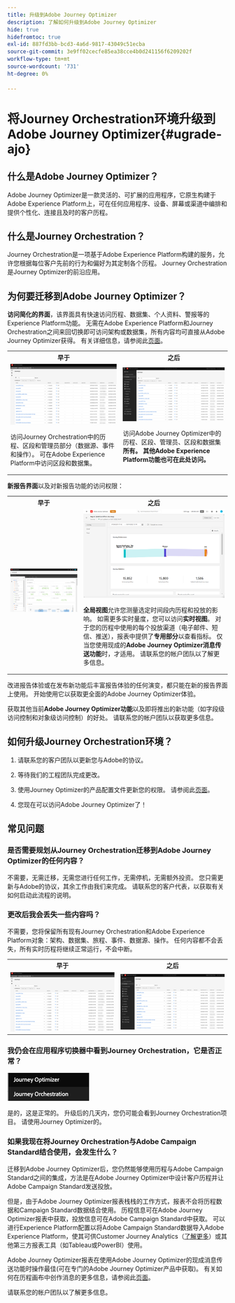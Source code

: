 ```yaml
---
title: 升级到Adobe Journey Optimizer
description: 了解如何升级到Adobe Journey Optimizer
hide: true
hidefromtoc: true
exl-id: 887fd3bb-bcd3-4a6d-9817-43049c51ecba
source-git-commit: 3e9ff02cecfe85ea38cce4b0d241156f6209202f
workflow-type: tm+mt
source-wordcount: '731'
ht-degree: 0%

---
```


# 将Journey Orchestration环境升级到Adobe Journey Optimizer{#ugrade-ajo}

## 什么是Adobe Journey Optimizer？

Adobe Journey Optimizer是一款灵活的、可扩展的应用程序，它原生构建于Adobe Experience Platform上，可在任何应用程序、设备、屏幕或渠道中编排和提供个性化、连接且及时的客户历程&#x200B;。

## 什么是Journey Orchestration？

Journey Orchestration是一项基于Adobe Experience Platform构建的服务，允许您根据每位客户先前的行为和偏好为其定制各个历程。 Journey Orchestration是Journey Optimizer的前沿应用。

## 为何要迁移到Adobe Journey Optimizer？

**访问简化的界面**，该界面具有快速访问历程、数据集、个人资料、警报等的Experience Platform功能。 无需在Adobe Experience Platform和Journey Orchestration之间来回切换即可访问架构或数据集，所有内容均可直接从Adobe Journey Optimizer获得。 有关详细信息，请参阅此[页面](https://experienceleague.adobe.com/docs/journey-optimizer/using/get-started/user-interface.html)。

<table>
<tr>
<th>早于</th>
<th>之后</th>
</tr>
<tr>
<td><img src="../assets/migration-ajo-1.png"><p>访问Journey Orchestration中的历程、区段和管理员部分（数据源、事件和操作）。 可在Adobe Experience Platform中访问区段和数据集。 </p></td>
<td><img src="../assets/migration-ajo-2.png"><p>访问Adobe Journey Optimizer</strong>中的历程、区段、管理员、区段和数据集<strong>所有。 <strong>其他Adobe Experience Platform功能</strong>也可在此处访问。</p></td>
</tr>
</table>

**新报告界面**&#x200B;以及对新报告功能的访问权限：

<table>
<tr>
<th>早于</th>
<th>之后</th>
</tr>
<tr>
<td><img src="../assets/migration-ajo-5.png"></td>
<td><img src="../assets/migration-ajo-6.png"><p><strong>全局视图</strong>允许您测量选定时间段内历程和投放的影响。 如需更多实时量度，您可以访问<strong>实时视图</strong>。 对于您的历程中使用的每个投放渠道（电子邮件、短信、推送），报表中提供了<strong>专用部分</strong>以查看指标。 仅当您使用现成的<strong>Adobe Journey Optimizer消息传送功能</strong>时，才适用。 请联系您的帐户团队以了解更多信息。</p></td>
</tr>
</table>

改进报告体验或在发布新功能后丰富报告体验的任何演变，都只能在新的报告界面上使用。 开始使用它以获取更全面的Adobe Journey Optimizer体验。

获取其他当前&#x200B;**Adobe Journey Optimizer功能**&#x200B;以及即将推出的新功能（如字段级访问控制和对象级访问控制）的好处。 请联系您的帐户团队以获取更多信息。

## 如何升级Journey Orchestration环境？

1. 请联系您的客户团队以更新您与Adobe的协议。

1. 等待我们的工程团队完成更改。

1. 使用Journey Optimizer的产品配置文件更新您的权限。 请参阅此[页面](https://experienceleague.adobe.com/docs/journey-optimizer/using/administration/ootb-product-profiles.html?lang=zh-Hans)。

1. 您现在可以访问Adobe Journey Optimizer了！

## 常见问题

### 是否需要规划从Journey Orchestration迁移到Adobe Journey Optimizer的任何内容？

不需要，无需迁移，无需您进行任何工作，无需停机，无需额外投资。 您只需更新与Adobe的协议，其余工作由我们来完成。 请联系您的客户代表，以获取有关如何启动此流程的说明。

### 更改后我会丢失一些内容吗？

不需要，您将保留所有现有Journey Orchestration和Adobe Experience Platform对象：架构、数据集、旅程、事件、数据源、操作。 任何内容都不会丢失，所有实时历程将继续正常运行，不会中断。

<table>
<tr>
<th>早于</th>
<th>之后</th>
</tr>
<tr>
<td><img src="../assets/migration-ajo-7.png"></td>
<td><img src="../assets/migration-ajo-8.png"></td>
</tr>
</table>

### 我仍会在应用程序切换器中看到Journey Orchestration，它是否正常？

![](../assets/migration-ajo-9.png)

是的，这是正常的。 升级后的几天内，您仍可能会看到Journey Orchestration项目。 请使用Journey Optimizer的。

### 如果我现在将Journey Orchestration与Adobe Campaign Standard结合使用，会发生什么？

迁移到Adobe Journey Optimizer后，您仍然能够使用历程与Adobe Campaign Standard之间的集成，方法是在Adobe Journey Optimizer中设计客户历程并让Adobe Campaign Standard发送投放。

但是，由于Adobe Journey Optimizer报表栈栈的工作方式，报表不会将历程数据和Campaign Standard数据结合使用。 历程信息可在Adobe Journey Optimizer报表中获取，投放信息可在Adobe Campaign Standard中获取。 可以进行Experience Platform配置以将Adobe Campaign Standard数据导入Adobe Experience Platform，使其可供Customer Journey Analytics（[了解更多](https://business.adobe.com/products/experience-platform/customer-journey-analytics.html)）或其他第三方报表工具（如Tableau或PowerBI）使用。

Adobe Journey Optimizer报表在使用Adobe Journey Optimizer的现成消息传送功能时操作最佳(可在专门的Adobe Journey Optimizer产品中获取)。 有关如何在历程画布中创作消息的更多信息，请参阅此[页面](https://experienceleague.adobe.com/docs/journey-optimizer/using/messages/messages-in-journeys.html)。

请联系您的帐户团队以了解更多信息。
